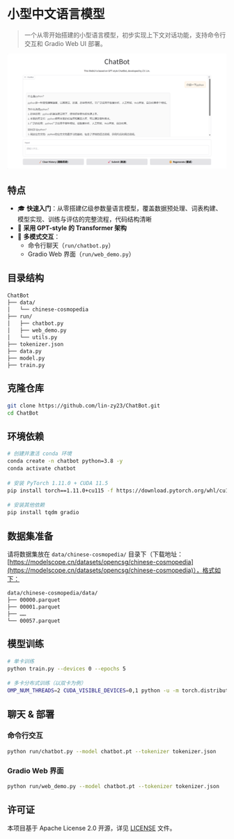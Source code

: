 # 小型中文语言模型

> 一个从零开始搭建的小型语言模型，初步实现上下文对话功能，支持命令行交互和 Gradio Web UI 部署。

![](assets/demo.png)

## 特点

* 🎓 **快速入门**：从零搭建亿级参数量语言模型，覆盖数据预处理、词表构建、模型实现、训练与评估的完整流程，代码结构清晰
* 🤖 **采用 GPT-style 的 Transformer 架构**
* 💬 **多模式交互**：
  * 命令行聊天（`run/chatbot.py`）
  * Gradio Web 界面（`run/web_demo.py`）

## 目录结构

```
ChatBot
├── data/
│   └── chinese-cosmopedia
├── run/
│   ├── chatbot.py
│   ├── web_demo.py
│   └── utils.py
├── tokenizer.json
├── data.py
├── model.py
├── train.py
```

## 克隆仓库

```bash
git clone https://github.com/lin-zy23/ChatBot.git
cd ChatBot
```

## 环境依赖

```bash
# 创建并激活 conda 环境
conda create -n chatbot python=3.8 -y
conda activate chatbot

# 安装 PyTorch 1.11.0 + CUDA 11.5
pip install torch==1.11.0+cu115 -f https://download.pytorch.org/whl/cu115/torch_stable.html

# 安装其他依赖
pip install tqdm gradio
```

## 数据集准备

请将数据集放在 `data/chinese-cosmopedia/` 目录下（下载地址：[https://modelscope.cn/datasets/opencsg/chinese-cosmopedia](https://modelscope.cn/datasets/opencsg/chinese-cosmopedia)），格式如下：

```
data/chinese-cosmopedia/data/
├── 00000.parquet
├── 00001.parquet
├── ……
└── 00057.parquet
```

## 模型训练

```bash
# 单卡训练
python train.py --devices 0 --epochs 5

# 多卡分布式训练（以双卡为例）
OMP_NUM_THREADS=2 CUDA_VISIBLE_DEVICES=0,1 python -u -m torch.distributed.run --nproc_per_node=2 train.py --distributed --devices 0,1 --epochs 5
```

## 聊天 & 部署

### 命令行交互

```bash
python run/chatbot.py --model chatbot.pt --tokenizer tokenizer.json
```

### Gradio Web 界面

```bash
python run/web_demo.py --model chatbot.pt --tokenizer tokenizer.json
```

## 许可证

本项目基于 Apache License 2.0 开源，详见 [LICENSE](LICENSE) 文件。
